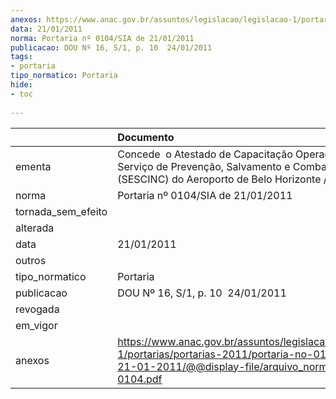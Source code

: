 ```yaml
---
anexos: https://www.anac.gov.br/assuntos/legislacao/legislacao-1/portarias/portarias-2011/portaria-no-0104-sia-de-21-01-2011/@@display-file/arquivo_norma/PA2011-0104.pdf
data: 21/01/2011
norma: Portaria nº 0104/SIA de 21/01/2011
publicacao: DOU Nº 16, S/1, p. 10  24/01/2011
tags:
- portaria
tipo_normatico: Portaria
hide: 
- toc 
 
---
```


|                    | Documento                                                                                                                                                         |
|:-------------------|:------------------------------------------------------------------------------------------------------------------------------------------------------------------|
| ementa             | Concede  o Atestado de Capacitação Operacional - Serviço de Prevenção, Salvamento e Combate a Incêndio (SESCINC) do Aeroporto de Belo Horizonte / Pampulha.       |
| norma              | Portaria nº 0104/SIA de 21/01/2011                                                                                                                                |
| tornada_sem_efeito |                                                                                                                                                                   |
| alterada           |                                                                                                                                                                   |
| data               | 21/01/2011                                                                                                                                                        |
| outros             |                                                                                                                                                                   |
| tipo_normatico     | Portaria                                                                                                                                                          |
| publicacao         | DOU Nº 16, S/1, p. 10  24/01/2011                                                                                                                                 |
| revogada           |                                                                                                                                                                   |
| em_vigor           |                                                                                                                                                                   |
| anexos             | https://www.anac.gov.br/assuntos/legislacao/legislacao-1/portarias/portarias-2011/portaria-no-0104-sia-de-21-01-2011/@@display-file/arquivo_norma/PA2011-0104.pdf |
